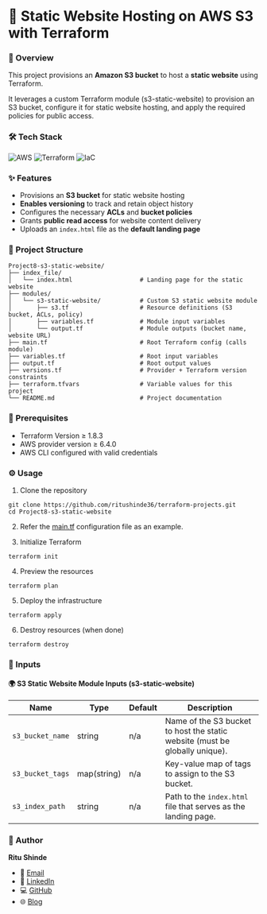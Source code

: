 
# 🚀 Static Website Hosting on AWS S3 with Terraform


### 📌 Overview

This project provisions an **Amazon S3 bucket** to host a **static website** using Terraform.  

It leverages a custom Terraform module (s3-static-website) to provision an S3 bucket, configure it for static website hosting, and apply the required policies for public access.

### 🛠️ Tech Stack

![AWS](https://img.shields.io/badge/AWS-%23FF9900.svg?style=for-the-badge&logo=amazon-aws&logoColor=white)
![Terraform](https://img.shields.io/badge/terraform-%235835CC.svg?style=for-the-badge&logo=terraform&logoColor=white)
![IaC](https://img.shields.io/badge/IaC-%2300C4B3.svg?style=for-the-badge&logo=databricks&logoColor=white)


### ✨ Features

- Provisions an **S3 bucket** for static website hosting  
- **Enables versioning** to track and retain object history  
- Configures the necessary **ACLs** and **bucket policies**  
- Grants **public read access** for website content delivery  
- Uploads an `index.html` file as the **default landing page**

### 📂 Project Structure

```
Project8-s3-static-website/
├── index_file/  
│   └── index.html                   # Landing page for the static website  
├── modules/  
│   └── s3-static-website/           # Custom S3 static website module  
│       ├── s3.tf                    # Resource definitions (S3 bucket, ACLs, policy) 
│       ├── variables.tf             # Module input variables  
│       └── output.tf                # Module outputs (bucket name, website URL)   
├── main.tf                          # Root Terraform config (calls module)  
├── variables.tf                     # Root input variables  
├── output.tf                        # Root output values  
├── versions.tf                      # Provider + Terraform version constraints
├── terraform.tfvars                 # Variable values for this project  
└── README.md                        # Project documentation                       
```

### 📖 Prerequisites

- Terraform Version ≥ 1.8.3
- AWS provider version ≥ 6.4.0
- AWS CLI configured with valid credentials

### ⚙️ Usage 

1. Clone the repository
```
git clone https://github.com/ritushinde36/terraform-projects.git
cd Project8-s3-static-website
```

2. Refer the [main.tf](./main.tf)
 configuration file as an example.

3. Initialize Terraform
```
terraform init
```

4. Preview the resources
```
terraform plan
```

5. Deploy the infrastructure
```
terraform apply
```

6. Destroy resources (when done)
```
terraform destroy
```

### 🔧 Inputs  

#### 🌍 S3 Static Website Module Inputs  (s3-static-website)
| Name             | Type   | Default | Description                                                                 |
| ---------------- | ------ | ------- | --------------------------------------------------------------------------- |
| `s3_bucket_name` | string | n/a     | Name of the S3 bucket to host the static website (must be globally unique). |
| `s3_bucket_tags` | map(string)    | n/a    | Key-value map of tags to assign to the S3 bucket.                           |
| `s3_index_path`  | string | n/a     | Path to the `index.html` file that serves as the landing page.              |

### 🙋 Author  

**Ritu Shinde**  

- 📧 [Email](mailto:shinderitu36@gmail.com)  
- 💼 [LinkedIn](https://www.linkedin.com/in/ritu-shinde-345a98323)  
- 💻 [GitHub](https://github.com/ritushinde36)  
- 🌐 [Blog](https://ritushinde.hashnode.dev/)  


